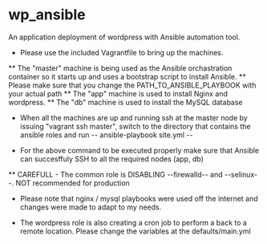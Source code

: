 # wp_ansible
An application deployment of wordpress with Ansible automation tool.
* Please use the included Vagrantfile to bring up the machines.

** The "master" machine is being used as the Ansible orchastration container so it starts up and uses a bootstrap script to install Ansible. 
** Please make sure that you change the PATH_TO_ANSIBLE_PLAYBOOK with your actual path 
** The "app" machine is used to install Nginx and wordpress.
** The "db" machine is used to install the MySQL database 

* When all the machines are up and running ssh at the master node by issuing "vagrant ssh master", switch to the directory that contains the ansible roles and run
-- ansible-playbook site.yml --

* For the above command to be executed properly make sure that Ansible can succesffuly SSH to all the required nodes (app, db)

** CAREFULL - The common role is DISABLING --firewalld-- and --selinux--. NOT recommended for production

* Please note that nginx / mysql playbooks were used off the internet and changes were made to adapt to my needs.

* The wordpress role is also creating a cron job to perform a back to a remote location. Please change the variables at the defaults/main.yml

 
